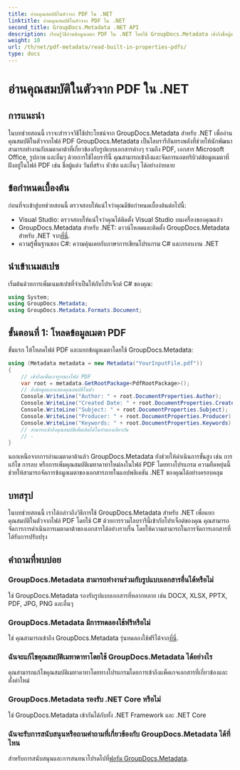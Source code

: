 ```yaml
---
title: อ่านคุณสมบัติในตัวจาก PDF ใน .NET
linktitle: อ่านคุณสมบัติในตัวจาก PDF ใน .NET
second_title: GroupDocs.Metadata .NET API
description: เรียนรู้วิธีอ่านข้อมูลเมตา PDF ใน .NET โดยใช้ GroupDocs.Metadata เข้าถึงชื่อผู้แต่ง วันที่สร้าง หัวข้อ และอื่นๆ ด้วยรหัส C#
weight: 10
url: /th/net/pdf-metadata/read-built-in-properties-pdfs/
type: docs
---
```

# อ่านคุณสมบัติในตัวจาก PDF ใน .NET

## การแนะนำ
ในบทช่วยสอนนี้ เราจะสำรวจวิธีใช้ประโยชน์จาก GroupDocs.Metadata สำหรับ .NET เพื่ออ่านคุณสมบัติในตัวจากไฟล์ PDF GroupDocs.Metadata เป็นไลบรารีอันทรงพลังที่ช่วยให้นักพัฒนาสามารถทำงานกับเมตาดาต้าที่เกี่ยวข้องกับรูปแบบเอกสารต่างๆ รวมถึง PDF, เอกสาร Microsoft Office, รูปภาพ และอื่นๆ ด้วยการใช้ไลบรารีนี้ คุณสามารถเข้าถึงและจัดการแอตทริบิวต์ข้อมูลเมตาที่ฝังอยู่ในไฟล์ PDF เช่น ชื่อผู้แต่ง วันที่สร้าง หัวข้อ และอื่นๆ ได้อย่างง่ายดาย
## ข้อกำหนดเบื้องต้น
ก่อนที่จะเข้าสู่บทช่วยสอนนี้ ตรวจสอบให้แน่ใจว่าคุณมีข้อกำหนดเบื้องต้นต่อไปนี้:
- Visual Studio: ตรวจสอบให้แน่ใจว่าคุณได้ติดตั้ง Visual Studio บนเครื่องของคุณแล้ว
-  GroupDocs.Metadata สำหรับ .NET: ดาวน์โหลดและติดตั้ง GroupDocs.Metadata สำหรับ .NET จาก[ที่นี่](https://releases.groupdocs.com/metadata/net/).
- ความรู้พื้นฐานของ C#: ความคุ้นเคยกับภาษาการเขียนโปรแกรม C# และกรอบงาน .NET

## นำเข้าเนมสเปซ
เริ่มต้นด้วยการเพิ่มเนมสเปซที่จำเป็นให้กับโปรเจ็กต์ C# ของคุณ:
```csharp
using System;
using GroupDocs.Metadata;
using GroupDocs.Metadata.Formats.Document;
```
## ขั้นตอนที่ 1: โหลดข้อมูลเมตา PDF
ขั้นแรก ให้โหลดไฟล์ PDF และแยกข้อมูลเมตาโดยใช้ GroupDocs.Metadata:
```csharp
using (Metadata metadata = new Metadata("YourInputFile.pdf"))
{
    // เข้าถึงแพ็คเกจรูทของไฟล์ PDF
    var root = metadata.GetRootPackage<PdfRootPackage>();
    // ดึงข้อมูลและแสดงคุณสมบัติในตัว
    Console.WriteLine("Author: " + root.DocumentProperties.Author);
    Console.WriteLine("Created Date: " + root.DocumentProperties.CreatedDate);
    Console.WriteLine("Subject: " + root.DocumentProperties.Subject);
    Console.WriteLine("Producer: " + root.DocumentProperties.Producer);
    Console.WriteLine("Keywords: " + root.DocumentProperties.Keywords);
    // สามารถเข้าถึงคุณสมบัติเพิ่มเติมได้ในทำนองเดียวกัน
    // -
}
```
นอกเหนือจากการอ่านเมตาดาต้าแล้ว GroupDocs.Metadata ยังช่วยให้ดำเนินการขั้นสูง เช่น การแก้ไข การลบ หรือการเพิ่มคุณสมบัติเมทาดาทาใหม่ลงในไฟล์ PDF โดยทางโปรแกรม ความยืดหยุ่นนี้ช่วยให้สามารถจัดการข้อมูลเมตาของเอกสารภายในแอปพลิเคชัน .NET ของคุณได้อย่างครอบคลุม
## บทสรุป
ในบทช่วยสอนนี้ เราได้กล่าวถึงวิธีการใช้ GroupDocs.Metadata สำหรับ .NET เพื่อแยกคุณสมบัติในตัวจากไฟล์ PDF โดยใช้ C# ด้วยการรวมไลบรารีนี้เข้ากับโปรเจ็กต์ของคุณ คุณสามารถจัดการการดำเนินการเมตาดาต้าของเอกสารได้อย่างราบรื่น โดยให้ความสามารถในการจัดการเอกสารที่ได้รับการปรับปรุง

## คำถามที่พบบ่อย
### GroupDocs.Metadata สามารถทำงานร่วมกับรูปแบบเอกสารอื่นได้หรือไม่
ใช่ GroupDocs.Metadata รองรับรูปแบบเอกสารที่หลากหลาย เช่น DOCX, XLSX, PPTX, PDF, JPG, PNG และอื่นๆ
### GroupDocs.Metadata มีการทดลองใช้ฟรีหรือไม่
ใช่ คุณสามารถเข้าถึง GroupDocs.Metadata รุ่นทดลองใช้ฟรีได้จาก[ที่นี่](https://releases.groupdocs.com/).
### ฉันจะแก้ไขคุณสมบัติเมทาดาทาโดยใช้ GroupDocs.Metadata ได้อย่างไร
คุณสามารถแก้ไขคุณสมบัติเมทาดาทาโดยทางโปรแกรมโดยการเข้าถึงแพ็คเกจเอกสารที่เกี่ยวข้องและตั้งค่าใหม่
### GroupDocs.Metadata รองรับ .NET Core หรือไม่
ใช่ GroupDocs.Metadata เข้ากันได้กับทั้ง .NET Framework และ .NET Core
### ฉันจะรับการสนับสนุนหรือถามคำถามที่เกี่ยวข้องกับ GroupDocs.Metadata ได้ที่ไหน
 สำหรับการสนับสนุนและการสนทนาโปรดไปที่[ฟอรัม GroupDocs.Metadata](https://forum.groupdocs.com/c/metadata/14).